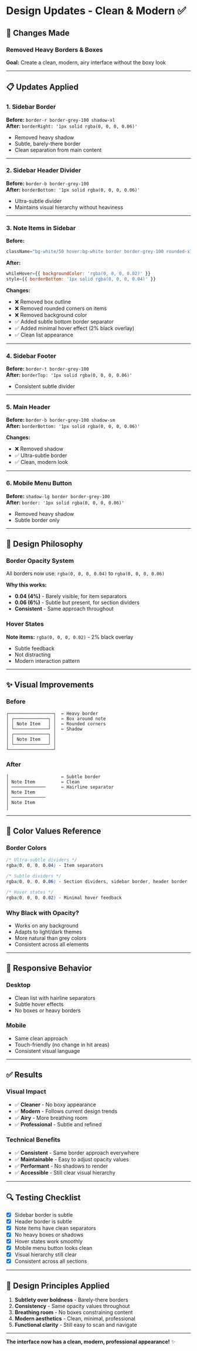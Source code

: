 # Design Updates - Clean & Modern ✅

## 🎨 Changes Made

### Removed Heavy Borders & Boxes

**Goal:** Create a clean, modern, airy interface without the boxy look

---

## 📋 Updates Applied

### 1. Sidebar Border
**Before:** `border-r border-grey-100 shadow-xl`  
**After:** `borderRight: '1px solid rgba(0, 0, 0, 0.06)'`

- Removed heavy shadow
- Subtle, barely-there border
- Clean separation from main content

---

### 2. Sidebar Header Divider
**Before:** `border-b border-grey-100`  
**After:** `borderBottom: '1px solid rgba(0, 0, 0, 0.06)'`

- Ultra-subtle divider
- Maintains visual hierarchy without heaviness

---

### 3. Note Items in Sidebar
**Before:**
```jsx
className="bg-white/50 hover:bg-white border border-grey-100 rounded-xl"
```

**After:**
```jsx
whileHover={{ backgroundColor: 'rgba(0, 0, 0, 0.02)' }}
style={{ borderBottom: '1px solid rgba(0, 0, 0, 0.04)' }}
```

**Changes:**
- ❌ Removed box outline
- ❌ Removed rounded corners on items
- ❌ Removed background color
- ✅ Added subtle bottom border separator
- ✅ Added minimal hover effect (2% black overlay)
- ✅ Clean list appearance

---

### 4. Sidebar Footer
**Before:** `border-t border-grey-100`  
**After:** `borderTop: '1px solid rgba(0, 0, 0, 0.06)'`

- Consistent subtle divider

---

### 5. Main Header
**Before:** `border-b border-grey-100 shadow-sm`  
**After:** `borderBottom: '1px solid rgba(0, 0, 0, 0.06)'`

**Changes:**
- ❌ Removed shadow
- ✅ Ultra-subtle border
- ✅ Clean, modern look

---

### 6. Mobile Menu Button
**Before:** `shadow-lg border border-grey-100`  
**After:** `border: '1px solid rgba(0, 0, 0, 0.06)'`

- Removed heavy shadow
- Subtle border only

---

## 🎯 Design Philosophy

### Border Opacity System
All borders now use: `rgba(0, 0, 0, 0.04)` to `rgba(0, 0, 0, 0.06)`

**Why this works:**
- **0.04 (4%)** - Barely visible, for item separators
- **0.06 (6%)** - Subtle but present, for section dividers
- **Consistent** - Same approach throughout

### Hover States
**Note items:** `rgba(0, 0, 0, 0.02)` - 2% black overlay
- Subtle feedback
- Not distracting
- Modern interaction pattern

---

## ✨ Visual Improvements

### Before
```
┌─────────────────┐  ← Heavy border
│ ┌─────────────┐ │  ← Box around note
│ │ Note Item   │ │  ← Rounded corners
│ └─────────────┘ │  ← Shadow
│ ┌─────────────┐ │
│ │ Note Item   │ │
│ └─────────────┘ │
└─────────────────┘
```

### After
```
│                    ← Subtle border
│ Note Item          ← Clean
│ ─────────────      ← Hairline separator
│ Note Item
│ ─────────────
│ Note Item
│
```

---

## 🎨 Color Values Reference

### Border Colors
```css
/* Ultra-subtle dividers */
rgba(0, 0, 0, 0.04) - Item separators

/* Subtle dividers */
rgba(0, 0, 0, 0.06) - Section dividers, sidebar border, header border

/* Hover states */
rgba(0, 0, 0, 0.02) - Minimal hover feedback
```

### Why Black with Opacity?
- Works on any background
- Adapts to light/dark themes
- More natural than grey colors
- Consistent across all elements

---

## 📱 Responsive Behavior

### Desktop
- Clean list with hairline separators
- Subtle hover effects
- No boxes or heavy borders

### Mobile
- Same clean approach
- Touch-friendly (no change in hit areas)
- Consistent visual language

---

## ✅ Results

### Visual Impact
- ✅ **Cleaner** - No boxy appearance
- ✅ **Modern** - Follows current design trends
- ✅ **Airy** - More breathing room
- ✅ **Professional** - Subtle and refined

### Technical Benefits
- ✅ **Consistent** - Same border approach everywhere
- ✅ **Maintainable** - Easy to adjust opacity values
- ✅ **Performant** - No shadows to render
- ✅ **Accessible** - Still clear visual hierarchy

---

## 🔍 Testing Checklist

- [x] Sidebar border is subtle
- [x] Header border is subtle
- [x] Note items have clean separators
- [x] No heavy boxes or shadows
- [x] Hover states work smoothly
- [x] Mobile menu button looks clean
- [x] Visual hierarchy still clear
- [x] Consistent across all sections

---

## 🎯 Design Principles Applied

1. **Subtlety over boldness** - Barely-there borders
2. **Consistency** - Same opacity values throughout
3. **Breathing room** - No boxes constraining content
4. **Modern aesthetics** - Clean, minimal, professional
5. **Functional clarity** - Still easy to scan and navigate

---

**The interface now has a clean, modern, professional appearance!** ✨
